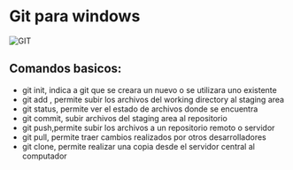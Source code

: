 #  Git para **windows**

![GIT](https://git-scm.com/images/logo@2x.png)
## Comandos basicos:

* git init, indica a git que se creara un nuevo o se utilizara uno existente
* git add <file>, permite subir los archivos del working directory al staging area
* git status, permite ver el estado de archivos donde se encuentra
* git commit, subir archivos del staging area al repositorio
* git push,permite subir los archivos a un repositorio remoto o servidor
* git pull, permite traer cambios realizados por otros desarrolladores
* git clone, permite realizar una copia desde el servidor central al computador